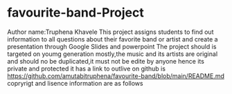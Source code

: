 # favourite-band-Project 
Author name:Truphena Khavele
This project assigns students to find out information to all questions about their favorite band or artist and create a presentation through Google Slides and powerpoint
The project should is targeted on youmg generation mostly,the music and its artists are original and should no be duplicated,it must not be edite by anyone hence its private and protected
it has a link to outlive on github is https://github.com/amutabitruphena/favourite-band/blob/main/README.md
copryrigt and lisence information are as follows
